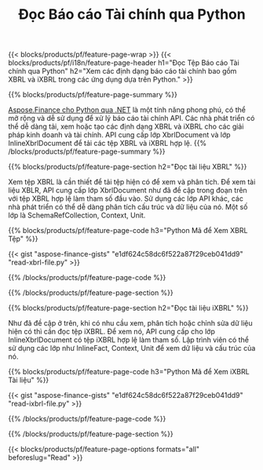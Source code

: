 ﻿---
title: Đọc Báo cáo Tài chính qua Python
url: /vi/python-net/view/
description:  Python mã để xem các báo cáo tài chính trong tệp XBRL và iXBRL qua thư viện Python.
---
{{< blocks/products/pf/feature-page-wrap >}}
{{< blocks/products/pf/i18n/feature-page-header h1="Đọc Tệp Báo cáo Tài chính qua Python" h2="Xem các định dạng báo cáo tài chính bao gồm XBRL và iXBRL trong các ứng dụng dựa trên Python." >}}

{{% blocks/products/pf/feature-page-summary %}}

[Aspose.Finance cho Python qua .NET](https://products.aspose.com/finance/python-net/) là một tính năng phong phú, có thể mở rộng và dễ sử dụng để xử lý báo cáo tài chính API. Các nhà phát triển có thể dễ dàng tải, xem hoặc tạo các định dạng XBRL và iXBRL cho các giải pháp kinh doanh và tài chính. API cung cấp lớp XbrlDocument và lớp InlineXbrlDocument để tải các tệp XBRL và iXBRL hợp lệ.
{{% /blocks/products/pf/feature-page-summary %}}

{{% blocks/products/pf/feature-page-section h2="Đọc tài liệu XBRL" %}}

Xem tệp XBRL là cần thiết để tải tệp hiện có để xem và phân tích. Để xem tài liệu XBLR, API cung cấp lớp XbrlDocument như đã đề cập trong đoạn trên với tệp XBRL hợp lệ làm tham số đầu vào. Sử dụng các lớp API khác, các nhà phát triển có thể dễ dàng phân tích cấu trúc và dữ liệu của nó. Một số lớp là SchemaRefCollection, Context, Unit.

{{% blocks/products/pf/feature-page-code h3="Python Mã để Xem XBRL Tệp" %}}

{{< gist "aspose-finance-gists" "e1df624c58dc6f522a87f29ceb041dd9" "read-xbrl-file.py" >}} 

{{% /blocks/products/pf/feature-page-code %}}

{{% /blocks/products/pf/feature-page-section %}}

{{% blocks/products/pf/feature-page-section h2="Đọc tài liệu iXBRL" %}}

Như đã đề cập ở trên, khi có nhu cầu xem, phân tích hoặc chỉnh sửa dữ liệu hiện có thì cần đọc tệp iXBRL. Để xem nó, API cung cấp cho lớp InlineXbrlDocument có tệp iXBRL hợp lệ làm tham số. Lập trình viên có thể sử dụng các lớp như InlineFact, Context, Unit để xem dữ liệu và cấu trúc của nó. 

{{% blocks/products/pf/feature-page-code h3="Python Mã để Xem iXBRL Tài liệu" %}}

{{< gist "aspose-finance-gists" "e1df624c58dc6f522a87f29ceb041dd9" "read-ixbrl-file.py" >}}

{{% /blocks/products/pf/feature-page-code %}}

{{% /blocks/products/pf/feature-page-section %}}

{{< blocks/products/pf/feature-page-options formats="all" beforeslug="Read" >}}